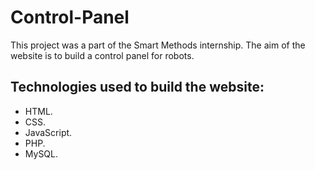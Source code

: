 # Control-Panel
This project was a part of the Smart Methods internship.
The aim of the website is to build a control panel for robots.

Technologies used to build the website:
--------------
- HTML.
- CSS.
- JavaScript.
- PHP.
- MySQL.
